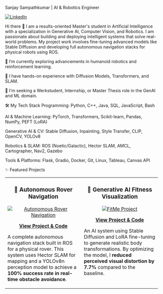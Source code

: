 Sanjay Sampathkumar | AI & Robotics Engineer
<p align="left">
<a href="https://www.google.com/search?q=https://www.linkedin.com/in/sanjay160302" target="_blank">
<img src="https://www.google.com/search?q=https://img.shields.io/badge/LinkedIn-0077B5%3Fstyle%3Dfor-the-badge%26logo%3Dlinkedin%26logoColor%3Dwhite" alt="LinkedIn"/>
</a>
</p>

Hi there 👋
I am a results-oriented Master's student in Artificial Intelligence with a specialization in Generative AI, Computer Vision, and Robotics. I am passionate about building and deploying intelligent systems that solve real-world problems. My project work involves fine-tuning advanced models like Stable Diffusion and developing full autonomous navigation stacks for physical robots using ROS.

🤖 I’m currently exploring advancements in humanoid robotics and reinforcement learning.

🧠 I have hands-on experience with Diffusion Models, Transformers, and SLAM.

🚀 I'm seeking a Werkstudent, Internship, or Master Thesis role in the GenAI and ML domain.

🛠️ My Tech Stack
Programming: Python, C++, Java, SQL, JavaScript, Bash

AI & Machine Learning: PyTorch, Transformers, Scikit-learn, Pandas, NumPy, PEFT (LoRA)

Generative AI & CV: Stable Diffusion, Inpainting, Style Transfer, CLIP, OpenCV, YOLOv8

Robotics & SLAM: ROS (Noetic/Galactic), Hector SLAM, AMCL, Cartographer, Nav2, Gazebo

Tools & Platforms: Flask, Gradio, Docker, Git, Linux, Tableau, Canvas API

✨ Featured Projects
<table>
<tr>
<td width="50%" valign="top">
<h3 align="center">🤖 Autonomous Rover Navigation</h3>
<div align="center">
<a href="https://github.com/[YOUR-USERNAME]/Autonomous-Rover-Navigation" target="_blank">
<!-- IMPORTANT: Create a GIF of your rover navigating in RViz/Gazebo and replace the src below. Use a tool like ezgif.com -->
<img src="https://www.google.com/search?q=https://placehold.co/400x250/333/fff%3Ftext%3DRover%2BNavigation%2BGIF" alt="Autonomous Rover Navigation" style="max-width:100%;" />
</a>
<br />
<p>
<a href="https://github.com/[YOUR-USERNAME]/Autonomous-Rover-Navigation" target="_blank">
<b>View Project & Code</b>
</a>
</p>
<p align="left">A complete autonomous navigation stack built in ROS for a physical rover. This system uses Hector SLAM for mapping and a YOLOv8n perception model to achieve a <strong>100% success rate in real-time obstacle avoidance</strong>.</p>
</div>
</td>
<td width="50%" valign="top">
<h3 align="center">🎨 Generative AI Fitness Visualization</h3>
<div align="center">
<a href="https://github.com/[YOUR-USERNAME]/FitMe-Generative-AI" target="_blank">
<!-- IMPORTANT: Create a GIF showing a before/after image transformation and replace the src below. -->
<img src="https://www.google.com/search?q=https://placehold.co/400x250/333/fff%3Ftext%3DFitMe%2BDemo%2BGIF" alt="FitMe Project" style="max-width:100%;" />
</a>
<br />
<p>
<a href="https://github.com/[YOUR-USERNAME]/FitMe-Generative-AI" target="_blank">
<b>View Project & Code</b>
</a>
</p>
<p align="left">An AI system using Stable Diffusion and LoRA fine-tuning to generate realistic body transformations. By optimizing the model, I <strong>reduced perceived visual distortion by 7.7%</strong> compared to the baseline.</p>
</div>
</td>
</tr>
</table>
